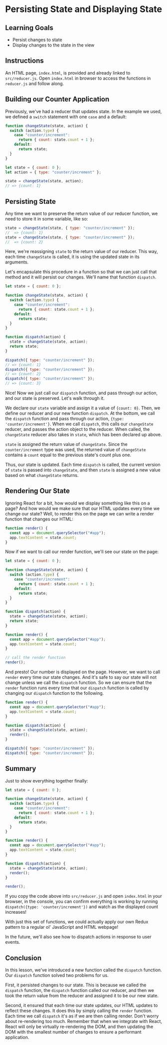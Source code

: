 # Persisting State and Displaying State

## Learning Goals

- Persist changes to state
- Display changes to the state in the view

## Instructions

An HTML page, `index.html`, is provided and already linked to `src/reducer.js`.
Open `index.html` in browser to access the functions in `reducer.js` and follow
along.

## Building our Counter Application

Previously, we've had a reducer that updates state. In the example we used, we
defined a `switch` statement with one `case` and a default:

```javascript
function changeState(state, action) {
  switch (action.type) {
    case "counter/increment":
      return { count: state.count + 1 };
    default:
      return state;
  }
}

let state = { count: 0 };
let action = { type: "counter/increment" };

state = changeState(state, action);
// => {count: 1}
```

## Persisting State

Any time we want to preserve the return value of our reducer function, we need
to store it in some variable, like so:

```javascript
state = changeState(state, { type: "counter/increment" });
//  => {count: 1}
state = changeState(state, { type: "counter/increment" });
//  => {count: 2}
```

Here, we're reassigning `state` to the return value of our reducer. This way,
each time `changeState` is called, it is using the updated state in its
arguments.

Let's encapsulate this procedure in a function so that we can just call that
method and it will persist our changes. We'll name that function `dispatch`.

```javascript
let state = { count: 0 };

function changeState(state, action) {
  switch (action.type) {
    case "counter/increment":
      return { count: state.count + 1 };
    default:
      return state;
  }
}

function dispatch(action) {
  state = changeState(state, action);
  return state;
}

dispatch({ type: "counter/increment" });
// => {count: 1}
dispatch({ type: "counter/increment" });
// => {count: 2}
dispatch({ type: "counter/increment" });
// => {count: 3}
```

Nice! Now we just call our `dispatch` function, and pass through our action, and
our state is preserved. Let's walk through it.

We declare our `state` variable and assign it a value of `{count: 0}`. Then, we
define our reducer and our new function `dispatch`. At the bottom, we call the
`dispatch` function and pass through our action, `{type: 'counter/increment'}`.
When we call `dispatch`, this calls our `changeState` reducer, and passes the
action object to the reducer. When called, the `changeState` reducer also takes
in `state`, which has been declared up above.

`state` is assigned the return value of `changeState`. Since the
`counter/increment` type was used, the returned value of `changeState` contains
a `count` equal to the previous state's count plus one.

Thus, our state is updated. Each time `dispatch` is called, the current version
of `state` is passed into `changeState`, and then `state` is assigned a new
value based on what `changeState` returns.

## Rendering Our State

Ignoring React for a bit, how would we display something like this on a page?
And how would we make sure that our HTML updates every time we change our state?
Well, to render this on the page we can write a render function that changes our
HTML:

```javascript
function render() {
  const app = document.querySelector("#app");
  app.textContent = state.count;
}
```

Now if we want to call our render function, we'll see our state on the page:

```javascript
let state = { count: 0 };

function changeState(state, action) {
  switch (action.type) {
    case "counter/increment":
      return { count: state.count + 1 };
    default:
      return state;
  }
}

function dispatch(action) {
  state = changeState(state, action);
  return state;
}

function render() {
  const app = document.querySelector("#app");
  app.textContent = state.count;
}

// call the render function
render();
```

And presto! Our number is displayed on the page. However, we want to call
`render` every time our state changes. And it's safe to say our state will not
change unless we call the `dispatch` function. So we can ensure that the
`render` function runs every time that our `dispatch` function is called by
changing our `dispatch` function to the following.

```javascript
function render() {
  const app = document.querySelector("#app");
  app.textContent = state.count;
}

function dispatch(action) {
  state = changeState(state, action);
  render();
}

dispatch({ type: "counter/increment" });
dispatch({ type: "counter/increment" });
```

## Summary

Just to show everything together finally:

```js
let state = { count: 0 };

function changeState(state, action) {
  switch (action.type) {
    case "counter/increment":
      return { count: state.count + 1 };
    default:
      return state;
  }
}

function render() {
  const app = document.querySelector("#app");
  app.textContent = state.count;
}

function dispatch(action) {
  state = changeState(state, action);
  render();
}

render();
```

If you copy the code above into `src/reducer.js` and open `index.html` in your
browser, in the console, you can confirm everything is working by running
`dispatch({type: 'counter/increment'})` and watch as the displayed count
increases!

With just this set of functions, we could actually apply our own Redux pattern
to a regular ol' JavaScript and HTML webpage!

In the future, we'll also see how to dispatch actions in response to user
events.

## Conclusion

In this lesson, we've introduced a new function called the `dispatch` function.
Our `dispatch` function solved two problems for us.

First, it persisted changes to our state. This is because we called the
`dispatch` function, the `dispatch` function called our reducer, and then we
took the return value from the reducer and assigned it to be our new state.

Second, it ensured that each time our state updates, our HTML updates to reflect
these changes. It does this by simply calling the `render` function. Each time
we call `dispatch` it's as if we are then calling render. Don't worry about
re-rendering too much. Remember that when we integrate with React, React will
only be virtually re-rendering the DOM, and then updating the DOM with the
smallest number of changes to ensure a performant application.

